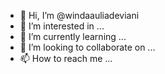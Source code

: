 - 👋 Hi, I’m @windaauliadeviani
- 👀 I’m interested in ...
- 🌱 I’m currently learning ...
- 💞️ I’m looking to collaborate on ...
- 📫 How to reach me ...

<!---
windaauliadeviani/windaauliadeviani is a ✨ special ✨ repository because its `README.md` (this file) appears on your GitHub profile.
You can click the Preview link to take a look at your changes.
--->
